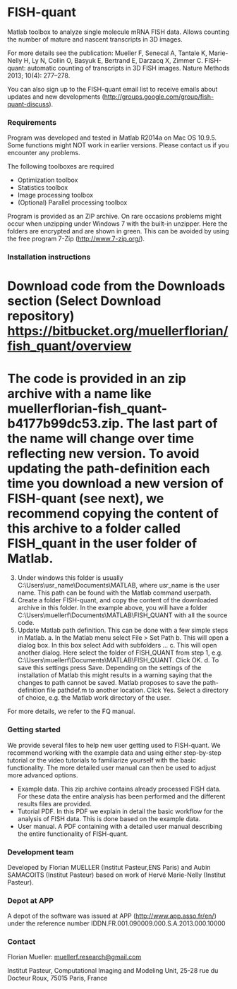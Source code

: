 # FISH-quant #

Matlab toolbox to analyze single molecule mRNA FISH data. Allows counting the number of mature and nascent transcripts in 3D images.

For more details see the publication: Mueller F, Senecal A, Tantale K, Marie-Nelly H, Ly N, Collin O, Basyuk E, Bertrand E, Darzacq X, Zimmer C. FISH-quant: automatic counting of transcripts in 3D FISH images. Nature Methods 2013; 10(4): 277–278.

You can also sign up to the FISH-quant email list to receive emails about updates and new developments (http://groups.google.com/group/fish-quant-discuss). 

### Requirements ###
Program was developed and tested in Matlab R2014a on Mac OS 10.9.5. Some functions might NOT work in earlier versions. Please contact us if you encounter any problems.

The following toolboxes are required

* Optimization toolbox
* Statistics toolbox
* Image processing toolbox
* (Optional) Parallel processing toolbox 

Program is provided as an ZIP archive. On rare occasions problems might occur when unzipping under Windows 7 with the built-in unzipper. Here the folders are encrypted and are shown in green. This can be avoided by using the free program 7-Zip (http://www.7-zip.org/). 

### Installation instructions ###


# Download code from the Downloads section (Select Download repository) https://bitbucket.org/muellerflorian/fish_quant/overview
# The code is provided in an zip archive with a name like muellerflorian-fish_quant-b4177b99dc53.zip. The last part of the name will change over time reflecting new version.  To avoid updating the path-definition each time you download a new version of FISH-quant (see next), we recommend copying the content of this archive to a folder called FISH_quant in the user folder of Matlab. 
3.	Under windows this folder is usually C:\Users\usr_name\Documents\MATLAB, where usr_name is the user name. This path can be found with the Matlab command userpath. 
4.	Create a folder FISH-quant, and copy the content of the downloaded archive in this folder. In the example above, you will have a folder C:\Users\muellerf\Documents\MATLAB\FISH_QUANT with all the source code.
5.	Update Matlab path definition. This can be done with a few simple steps in Matlab.
a.	In the Matlab menu select File > Set Path
b.	This will open a dialog box. In this box select Add with subfolders …
c.	This will open another dialog. Here select the folder of FISH_QUANT from step 1, e.g. C:\Users\muellerf\Documents\MATLAB\FISH_QUANT. Click OK.
d.	To save this settings press Save. Depending on the settings of the installation of Matlab this might results in a warning saying that the changes to path cannot be saved. Matlab proposes to save the path-definition file pathdef.m to another location. Click Yes. Select a directory of choice, e.g. the Matlab work directory of the user.

For more details, we refer to the FQ manual.

### Getting started ###
We provide several files to help new user getting used to FISH-quant. We recommend working with the example data and using either step-by-step tutorial or the video tutorials to familiarize yourself with the basic functionality. The more detailed user manual can then be used to adjust more advanced options.

* Example data. This zip archive contains already processed FISH data. For these data the entire analysis has been performed and the different results files are provided.
* Tutorial PDF. In this PDF we explain in detail the basic workflow for the analysis of FISH data. This is done based on the example data.
* User manual. A PDF containing with a detailed user manual describing the entire functionality of FISH-quant. 

### Development team ###
Developed by Florian MUELLER (Institut Pasteur,ENS Paris) and Aubin SAMACOITS (Institut Pasteur) based on work of Hervé Marie-Nelly (Institut Pasteur). 

### Depot at APP ###
A depot of the software was issued at APP (http://www.app.asso.fr/en/) under the reference number IDDN.FR.001.090009.000.S.A.2013.000.10000 

### Contact ###
Florian Mueller: muellerf.research@gmail.com

Institut Pasteur, Computational Imaging and Modeling Unit, 25-28 rue du Docteur Roux, 75015 Paris, France